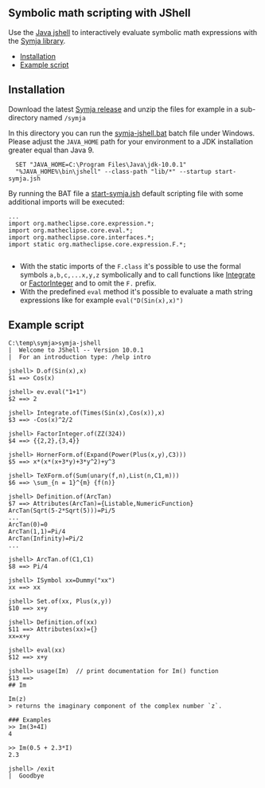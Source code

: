 ## Symbolic math scripting with JShell

Use the [Java jshell](https://docs.oracle.com/javase/10/tools/jshell.htm) to interactively evaluate symbolic math expressions with the [Symja library](https://github.com/axkr/symja_android_library).

- [Installation](#installation)
- [Example script](#example-script)  

## Installation

Download the latest [Symja release](https://github.com/axkr/symja_android_library/releases) and unzip the files for example in  a sub-directory named  `/symja`

In this directory you can run the [symja-jshell.bat](https://github.com/axkr/symja_android_library/blob/master/symja_android_library/symja-jshell.bat) batch file under Windows. Please adjust the `JAVA_HOME` path for your environment to a JDK installation greater equal than Java 9.

```
  SET "JAVA_HOME=C:\Program Files\Java\jdk-10.0.1"
  "%JAVA_HOME%\bin\jshell" --class-path "lib/*" --startup start-symja.jsh
```
  
By running the BAT file a [start-symja.jsh](https://github.com/axkr/symja_android_library/blob/master/symja_android_library/start-symja.jsh) default scripting file with some additional imports will be executed:

```
...
import org.matheclipse.core.expression.*;
import org.matheclipse.core.eval.*;
import org.matheclipse.core.interfaces.*;
import static org.matheclipse.core.expression.F.*;
 
```

* With the static imports of the `F.class` it's possible to use the formal symbols `a,b,c,...x,y,z` symbolically and to call functions like [Integrate](https://github.com/axkr/symja_android_library/blob/master/symja_android_library/doc/functions/Integrate.md) or [FactorInteger](https://github.com/axkr/symja_android_library/blob/master/symja_android_library/doc/functions/FactorInteger.md) and to omit the `F.` prefix. 
* With the predefined `eval` method it's possible to evaluate a math string expressions like for example `eval("D(Sin(x),x)")` 

## Example script

 
```
C:\temp\symja>symja-jshell
|  Welcome to JShell -- Version 10.0.1
|  For an introduction type: /help intro

jshell> D.of(Sin(x),x)  
$1 ==> Cos(x)

jshell> ev.eval("1+1")
$2 ==> 2

jshell> Integrate.of(Times(Sin(x),Cos(x)),x)
$3 ==> -Cos(x)^2/2

jshell> FactorInteger.of(ZZ(324))
$4 ==> {{2,2},{3,4}}

jshell> HornerForm.of(Expand(Power(Plus(x,y),C3)))
$5 ==> x*(x*(x+3*y)+3*y^2)+y^3

jshell> TeXForm.of(Sum(unary(f,n),List(n,C1,m)))
$6 ==> \sum_{n = 1}^{m} {f(n)}

jshell> Definition.of(ArcTan)
$7 ==> Attributes(ArcTan)={Listable,NumericFunction}
ArcTan(Sqrt(5-2*Sqrt(5)))=Pi/5
...
ArcTan(0)=0
ArcTan(1,1)=Pi/4
ArcTan(Infinity)=Pi/2
...

jshell> ArcTan.of(C1,C1)
$8 ==> Pi/4

jshell> ISymbol xx=Dummy("xx")
xx ==> xx

jshell> Set.of(xx, Plus(x,y))
$10 ==> x+y

jshell> Definition.of(xx)
$11 ==> Attributes(xx)={}
xx=x+y

jshell> eval(xx)
$12 ==> x+y

jshell> usage(Im)  // print documentation for Im() function
$13 ==>
## Im

Im(z)
> returns the imaginary component of the complex number `z`.

### Examples
>> Im(3+4I)
4

>> Im(0.5 + 2.3*I)
2.3

jshell> /exit
|  Goodbye 
```
